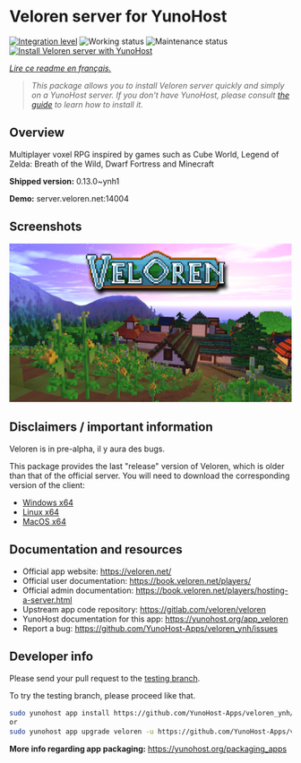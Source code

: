 <!--
N.B.: This README was automatically generated by https://github.com/YunoHost/apps/tree/master/tools/README-generator
It shall NOT be edited by hand.
-->

# Veloren server for YunoHost

[![Integration level](https://dash.yunohost.org/integration/veloren.svg)](https://dash.yunohost.org/appci/app/veloren) ![Working status](https://ci-apps.yunohost.org/ci/badges/veloren.status.svg) ![Maintenance status](https://ci-apps.yunohost.org/ci/badges/veloren.maintain.svg)  
[![Install Veloren server with YunoHost](https://install-app.yunohost.org/install-with-yunohost.svg)](https://install-app.yunohost.org/?app=veloren)

*[Lire ce readme en français.](./README_fr.md)*

> *This package allows you to install Veloren server quickly and simply on a YunoHost server.
If you don't have YunoHost, please consult [the guide](https://yunohost.org/#/install) to learn how to install it.*

## Overview

Multiplayer voxel RPG inspired by games such as Cube World, Legend of Zelda: Breath of the Wild, Dwarf Fortress and Minecraft


**Shipped version:** 0.13.0~ynh1

**Demo:** server.veloren.net:14004

## Screenshots

![Screenshot of Veloren server](./doc/screenshots/veloren.png)

## Disclaimers / important information

Veloren is in pre-alpha, il y aura des bugs.

This package provides the last "release" version of Veloren, which is older than that of the official server. You will need to download the corresponding version of the client:
 * [Windows x64](https://gitlab.com/veloren/veloren/-/jobs/artifacts/v0.13.0/download?job=windows)
 * [Linux x64](https://gitlab.com/veloren/veloren/-/jobs/artifacts/v0.13.0/download?job=linux)
 * [MacOS x64](https://gitlab.com/veloren/veloren/-/jobs/artifacts/v0.13.0/download?job=macos)

## Documentation and resources

* Official app website: <https://veloren.net/>
* Official user documentation: <https://book.veloren.net/players/>
* Official admin documentation: <https://book.veloren.net/players/hosting-a-server.html>
* Upstream app code repository: <https://gitlab.com/veloren/veloren>
* YunoHost documentation for this app: <https://yunohost.org/app_veloren>
* Report a bug: <https://github.com/YunoHost-Apps/veloren_ynh/issues>

## Developer info

Please send your pull request to the [testing branch](https://github.com/YunoHost-Apps/veloren_ynh/tree/testing).

To try the testing branch, please proceed like that.

``` bash
sudo yunohost app install https://github.com/YunoHost-Apps/veloren_ynh/tree/testing --debug
or
sudo yunohost app upgrade veloren -u https://github.com/YunoHost-Apps/veloren_ynh/tree/testing --debug
```

**More info regarding app packaging:** <https://yunohost.org/packaging_apps>
